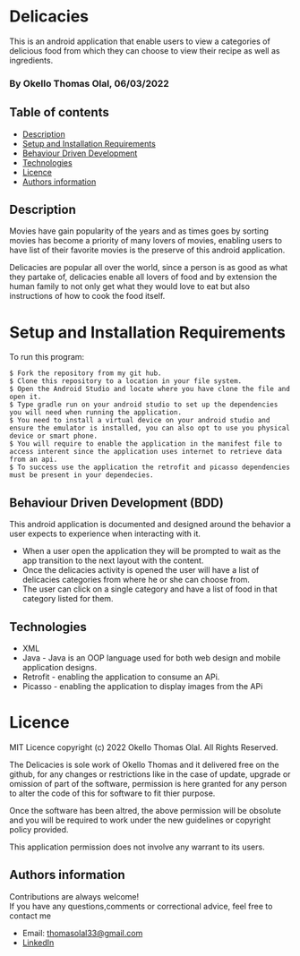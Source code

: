 # Delicacies

This is an android application that enable users to view a categories of delicious food from which they can choose to view their recipe as well as ingredients. 

### By Okello Thomas Olal, 06/03/2022


## Table of contents
* [Description](#description)
* [Setup and Installation Requirements](#setup)
* [Behaviour Driven Development](#BDD)
* [Technologies](#technologies)
* [Licence](#licence)
* [Authors information](#contact)

## Description

Movies have gain popularity of the years and as times goes by sorting movies has become a priority of many lovers of movies, enabling users to have list of their favorite movies is the preserve of this android application.

Delicacies are popular all over the world, since a person is as good as what they partake of, delicacies enable all lovers of food and by extension the human family to not only
get what they would love to eat but also instructions of how to cook the food itself. 

# Setup and Installation Requirements
To run this program:

```
$ Fork the repository from my git hub.
$ Clone this repository to a location in your file system.
$ Open the Android Studio and locate where you have clone the file and open it. 
$ Type gradle run on your android studio to set up the dependencies you will need when running the application.
$ You need to install a virtual device on your android studio and ensure the emulator is installed, you can also opt to use you physical device or smart phone.
$ You will require to enable the application in the manifest file to access interent since the application uses internet to retrieve data from an api.
$ To success use the application the retrofit and picasso dependencies must be present in your dependecies.  
```
## Behaviour Driven Development (BDD)
This android application is documented and designed around the behavior a user expects to experience when interacting with it.

- When a user open the application they will be prompted to wait as the app transition to the next layout with the content. 
- Once the delicacies activity is opened the user will have a list of delicacies categories from where he or she can choose from. 
- The user can click on a single category and have a list of food in that category listed for them.

## Technologies
* XML
* Java - Java is an OOP language used for both web design and mobile application designs.
* Retrofit - enabling the application to consume an APi. 
* Picasso - enabling the application to display images from the APi

# Licence
MIT Licence
copyright (c) 2022 Okello Thomas Olal. All Rights Reserved.

The Delicacies is sole work of Okello Thomas and it delivered free on the github, for any changes or restrictions
like in the case of update, upgrade or omission of part of the software, permission is here granted for any person to alter the code of this
for software to fit thier purpose.

Once the software has been altred, the above permission will be obsolute and you will be required to work under the new guidelines or
copyright policy provided.

This application permission does not involve any warrant to its users.


## Authors information
Contributions are always welcome!  
If you have any questions,comments or correctional advice, feel free to contact me
* Email: thomasolal33@gmail.com
* [LinkedIn](https://www.linkedin.com/in/thomas-okello-533313161/)